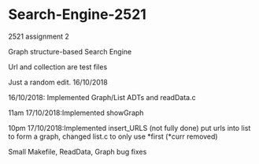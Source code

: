 # Search-Engine-2521
2521 assignment 2

Graph structure-based Search Engine

Url and collection are test files

Just a random edit. 16/10/2018

16/10/2018: Implemented Graph/List ADTs and readData.c 

11am 17/10/2018:Implemented showGraph 

10pm 17/10/2018:Implemented insert_URLS (not fully done) put urls into list to form a graph, changed list.c to only use *first (*curr removed) 

Small Makefile, ReadData, Graph bug fixes



